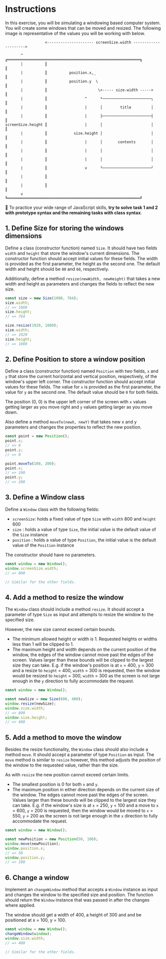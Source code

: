 # Instructions

In this exercise, you will be simulating a windowing based computer system.
You will create some windows that can be moved and resized.
The following image is representative of the values you will be working with below.

```
                  <--------------------- screenSize.width --------------------->

       ^          ╔════════════════════════════════════════════════════════════╗
       |          ║                                                            ║
       |          ║          position.x,_                                      ║
       |          ║          position.y  \                                     ║
       |          ║                       \<----- size.width ----->            ║
       |          ║                 ^      *──────────────────────┐            ║
       |          ║                 |      │        title         │            ║
       |          ║                 |      ├──────────────────────┤            ║
screenSize.height ║                 |      │                      │            ║
       |          ║            size.height │                      │            ║
       |          ║                 |      │       contents       │            ║
       |          ║                 |      │                      │            ║
       |          ║                 |      │                      │            ║
       |          ║                 v      └──────────────────────┘            ║
       |          ║                                                            ║
       |          ║                                                            ║
       v          ╚════════════════════════════════════════════════════════════╝
```

📣 To practice your wide range of JavaScript skills, **try to solve task 1 and 2 with prototype syntax and the remaining tasks with class syntax**.

## 1. Define Size for storing the windows dimensions

Define a class (constructor function) named `Size`.
It should have two fields `width` and `height` that store the window's current dimensions.
The constructor function should accept initial values for these fields.
The width is provided as the first parameter, the height as the second one.
The default width and height should be `80` and `60`, respectively.

Additionally, define a method `resize(newWidth, newHeight)` that takes a new width and height as parameters and changes the fields to reflect the new size.

```javascript
const size = new Size(1080, 764);
size.width;
// => 1080
size.height;
// => 764

size.resize(1920, 1080);
size.width;
// => 1920
size.height;
// => 1080
```

## 2. Define Position to store a window position

Define a class (constructor function) named `Position` with two fields, `x` and `y` that store the current horizontal and vertical position, respectively, of the window's upper left corner.
The constructor function should accept initial values for these fields.
The value for `x` is provided as the first parameter, the value for `y` as the second one.
The default value should be `0` for both fields.

The position (0, 0) is the upper left corner of the screen with `x` values getting larger as you move right and `y` values getting larger as you move down.

Also define a method `moveTo(newX, newY)` that takes new x and y parameters and changes the properties to reflect the new position.

```javascript
const point = new Position();
point.x;
// => 0
point.y;
// => 0

point.moveTo(100, 200);
point.x;
// => 100
point.y;
// => 200
```

## 3. Define a Window class

Define a `Window` class with the following fields:

- `screenSize`: holds a fixed value of type `Size` with `width` 800 and `height` 600
- `size` : holds a value of type `Size`, the initial value is the default value of the `Size` instance
- `position` : holds a value of type `Position`, the initial value is the default value of the `Position` instance

The constructor should have no parameters.

```javascript
const window = new Window();
window.screenSize.width;
// => 800

// Similar for the other fields.
```

## 4. Add a method to resize the window

The `Window` class should include a method `resize`.
It should accept a parameter of type `Size` as input and attempts to resize the window to the specified size.

However, the new size cannot exceed certain bounds.

- The minimum allowed height or width is 1.
  Requested heights or widths less than 1 will be clipped to 1.
- The maximum height and width depends on the current position of the window, the edges of the window cannot move past the edges of the screen.
  Values larger than these bounds will be clipped to the largest size they can take.
  E.g. if the window's position is at `x` = 400, `y` = 300 and a resize to `height` = 400, `width` = 300 is requested, then the window would be resized to `height` = 300, `width` = 300 as the screen is not large enough in the `y` direction to fully accommodate the request.

```javascript
const window = new Window();

const newSize = new Size(600, 400);
window.resize(newSize);
window.size.width;
// => 600
window.size.height;
// => 400
```

## 5. Add a method to move the window

Besides the resize functionality, the `Window` class should also include a method `move`.
It should accept a parameter of type `Position` as input.
The `move` method is similar to `resize` however, this method adjusts the _position_ of the window to the requested value, rather than the size.

As with `resize` the new position cannot exceed certain limits.

- The smallest position is 0 for both `x` and `y`.
- The maximum position in either direction depends on the current size of the window.
  The edges cannot move past the edges of the screen.
  Values larger than these bounds will be clipped to the largest size they can take.
  E.g. if the window's size is at `x` = 250, `y` = 100 and a move to `x` = 600, `y` = 200 is requested, then the window would be moved to `x` = 550, `y` = 200 as the screen is not large enough in the `x` direction to fully accommodate the request.

```javascript
const window = new Window();

const newPosition = new Position(50, 100);
window.move(newPosition);
window.position.x;
// => 50
window.position.y;
// => 100
```

## 6. Change a window

Implement an `changeWindow` method that accepts a `Window` instance as input and changes the window to the specified size and position.
The function should return the `Window` instance that was passed in after the changes where applied.

The window should get a width of 400, a height of 300 and and be positioned at x = 100, y = 100.

```javascript
const window = new Window();
changeWindow(window);
window.size.width;
// => 400

// Similar for the other fields.
```
